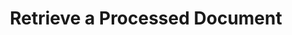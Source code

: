---
title: Retrieve a Processed Document
excerpt: >-
  Access the analysis results of your submitted document using this endpoint.
  The `status` field indicates the document's current processing stage, and the
  `result` field provides the extracted plain text for AI comprehension, as well
  as more granular structured information such as bounding boxes for detected
  tables and text blocks.
api:
  file: openapi-(2).json
  operationId: get_document
hidden: false
---